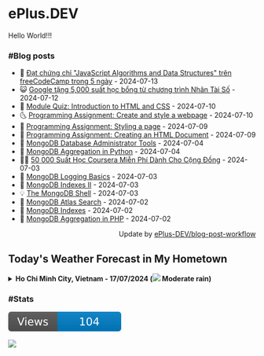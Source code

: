 # ePlus.DEV

Hello World!!!

### #Blog posts

- 🧰 [Đạt chứng chỉ &quot;JavaScript Algorithms and Data Structures&quot; trên freeCodeCamp trong 5 ngày](https://eplus.dev/dat-chung-chi-javascript-algorithms-and-data-structures-tren-freecodecamp-trong-5-ngay) - 2024-07-13 
- 😺 [Google tặng 5,000 suất học bổng từ chương trình Nhân Tài Số](https://eplus.dev/google-tang-5000-suat-hoc-bong-tu-chuong-trinh-nhan-tai-so) - 2024-07-12 
- 🗽 [Module Quiz: Introduction to HTML and CSS](https://eplus.dev/module-quiz-introduction-to-html-and-css) - 2024-07-10 
- 🌜 [Programming Assignment: Create and style a webpage](https://eplus.dev/programming-assignment-create-and-style-a-webpage) - 2024-07-10 
- 📝 [Programming Assignment: Styling a page](https://eplus.dev/programming-assignment-styling-a-page) - 2024-07-09 
- 🚀 [Programming Assignment: Creating an HTML Document](https://eplus.dev/programming-assignment-creating-an-html-document) - 2024-07-09 
- 💼 [MongoDB Database Administrator Tools](https://eplus.dev/mongodb-database-administrator-tools) - 2024-07-04 
- 🦣 [MongoDB Aggregation in Python](https://eplus.dev/mongodb-aggregation-in-python) - 2024-07-04 
- 👨‍🏫 [50 000 Suất Học Coursera Miễn Phí Dành Cho Cộng Đồng](https://eplus.dev/50-000-suat-hoc-coursera-mien-phi-danh-cho-cong-dong) - 2024-07-03 
- 🔭 [MongoDB Logging Basics](https://eplus.dev/mongodb-logging-basics) - 2024-07-03 
- 🤡 [MongoDB Indexes II](https://eplus.dev/mongodb-indexes-ii) - 2024-07-03 
- 💡 [The MongoDB Shell](https://eplus.dev/the-mongodb-shell) - 2024-07-03 
- 🦣 [MongoDB Atlas Search](https://eplus.dev/mongodb-atlas-search) - 2024-07-02 
- 💪 [MongoDB Indexes](https://eplus.dev/mongodb-indexes) - 2024-07-02 
- 🤡 [MongoDB Aggregation in PHP](https://eplus.dev/mongodb-aggregation-in-php) - 2024-07-02 


<div align="right">
    Update by <a target="_blank" href="https://github.com/ePlus-DEV/blog-post-workflow">ePlus-DEV/blog-post-workflow</a>
</div>


## Today's Weather Forecast in My Hometown



<details>
    <summary><b>Ho Chi Minh City, Vietnam - 17/07/2024 (<img src="https://cdn.weatherapi.com/weather/64x64/day/302.png" width="25" /> Moderate rain)</b>
    </summary>

    
<table>
    <tr>
        <th>Hour</th>
        <td>00:00</td><td>01:00</td><td>02:00</td><td>03:00</td><td>04:00</td><td>05:00</td><td>06:00</td><td>07:00</td><td>08:00</td><td>09:00</td><td>10:00</td><td>11:00</td><td>12:00</td><td>13:00</td><td>14:00</td><td>15:00</td><td>16:00</td><td>17:00</td><td>18:00</td><td>19:00</td><td>20:00</td><td>21:00</td><td>22:00</td><td>23:00</td>
    </tr>
    <tr>
        <th>Weather</th>
        <td><img src="https://cdn.weatherapi.com/weather/64x64/night/122.png"></img></td><td><img src="https://cdn.weatherapi.com/weather/64x64/night/176.png"></img></td><td><img src="https://cdn.weatherapi.com/weather/64x64/night/113.png"></img></td><td><img src="https://cdn.weatherapi.com/weather/64x64/night/176.png"></img></td><td><img src="https://cdn.weatherapi.com/weather/64x64/night/176.png"></img></td><td><img src="https://cdn.weatherapi.com/weather/64x64/night/143.png"></img></td><td><img src="https://cdn.weatherapi.com/weather/64x64/day/143.png"></img></td><td><img src="https://cdn.weatherapi.com/weather/64x64/day/266.png"></img></td><td><img src="https://cdn.weatherapi.com/weather/64x64/day/353.png"></img></td><td><img src="https://cdn.weatherapi.com/weather/64x64/day/266.png"></img></td><td><img src="https://cdn.weatherapi.com/weather/64x64/day/353.png"></img></td><td><img src="https://cdn.weatherapi.com/weather/64x64/day/266.png"></img></td><td><img src="https://cdn.weatherapi.com/weather/64x64/day/353.png"></img></td><td><img src="https://cdn.weatherapi.com/weather/64x64/day/263.png"></img></td><td><img src="https://cdn.weatherapi.com/weather/64x64/day/176.png"></img></td><td><img src="https://cdn.weatherapi.com/weather/64x64/day/263.png"></img></td><td><img src="https://cdn.weatherapi.com/weather/64x64/day/353.png"></img></td><td><img src="https://cdn.weatherapi.com/weather/64x64/day/176.png"></img></td><td><img src="https://cdn.weatherapi.com/weather/64x64/day/176.png"></img></td><td><img src="https://cdn.weatherapi.com/weather/64x64/night/176.png"></img></td><td><img src="https://cdn.weatherapi.com/weather/64x64/night/176.png"></img></td><td><img src="https://cdn.weatherapi.com/weather/64x64/night/116.png"></img></td><td><img src="https://cdn.weatherapi.com/weather/64x64/night/176.png"></img></td><td><img src="https://cdn.weatherapi.com/weather/64x64/night/143.png"></img></td>
    </tr>
    <tr>
        <th>Condition</th>
        <td width="200px">Overcast </td><td width="200px">Patchy rain nearby</td><td width="200px">Clear</td><td width="200px">Patchy rain nearby</td><td width="200px">Patchy rain nearby</td><td width="200px">Mist</td><td width="200px">Mist</td><td width="200px">Light drizzle</td><td width="200px">Light rain shower</td><td width="200px">Light drizzle</td><td width="200px">Light rain shower</td><td width="200px">Light drizzle</td><td width="200px">Light rain shower</td><td width="200px">Patchy light drizzle</td><td width="200px">Patchy rain nearby</td><td width="200px">Patchy light drizzle</td><td width="200px">Light rain shower</td><td width="200px">Patchy rain nearby</td><td width="200px">Patchy rain nearby</td><td width="200px">Patchy rain nearby</td><td width="200px">Patchy rain nearby</td><td width="200px">Partly Cloudy </td><td width="200px">Patchy rain nearby</td><td width="200px">Mist</td>
    </tr>
    <tr>
        <th>Temperature</th>
        <td>24.9 °C</td><td>24.9 °C</td><td>26.1 °C</td><td>24.4 °C</td><td>24.3 °C</td><td>24.3 °C</td><td>24.3 °C</td><td>25 °C</td><td>25.3 °C</td><td>25.7 °C</td><td>25.4 °C</td><td>25.4 °C</td><td>26.7 °C</td><td>26.5 °C</td><td>26.2 °C</td><td>26.1 °C</td><td>25.7 °C</td><td>25.5 °C</td><td>25 °C</td><td>24.8 °C</td><td>24.6 °C</td><td>24.7 °C</td><td>24.6 °C</td><td>24.3 °C</td>
    </tr>
    <tr>
        <th>Wind</th>
        <td>16.9 kph</td><td>16.2 kph</td><td>20.2 kph</td><td>12.6 kph</td><td>10.8 kph</td><td>10.4 kph</td><td>9 kph</td><td>10.4 kph</td><td>11.5 kph</td><td>13 kph</td><td>11.2 kph</td><td>11.5 kph</td><td>15.1 kph</td><td>14.8 kph</td><td>14 kph</td><td>16.9 kph</td><td>18.7 kph</td><td>17.3 kph</td><td>15.1 kph</td><td>13.3 kph</td><td>11.2 kph</td><td>8.6 kph</td><td>7.6 kph</td><td>7.9 kph</td>
    </tr>
</table>


<div align="right">
    Updated at: 2024-07-16T19:50:49Z - by <a target="_blank"
        href="https://github.com/ePlus-DEV/weather-forecast">ePlus-DEV/weather-forecast</a>
</div>
</details>


### #Stats

[![Image of counter](https://github.com/ePlus-DEV/view-counter/blob/main/svg/685088620/badge.svg)](https://github.com/ePlus-DEV/view-counter/blob/main/readme/685088620/week.md)

![](https://komarev.com/ghpvc/?username=ePlus-DEV&style=for-the-badge)
